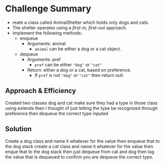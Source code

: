 # Challenge Summary
-   reate a class called AnimalShelter which holds only dogs and cats.
-   The shelter operates using a *first-in, first-out* approach.
-   Implement the following methods:
    -   enqueue
        -   Arguments: animal
            -   `animal` can be either a dog or a cat object.
    -   dequeue
        -   Arguments: pref
            -   `pref` can be either `"dog"` or `"cat"`
        -   Return: either a dog or a cat, based on preference.
            -   If `pref` is not `"dog"` or `"cat"` then return null.
## Approach & Efficiency
Created two classes dog and cat
make sure they had a type in those class using extends
then I thought of just letting the type be recognized through preference then dequeue 
the correct type inputed

## Solution
Create a dog class and name it whatever for the value 
then enqueue that to the dog stack 
create a cat class and name it whatever for the value 
then enque that to the dog stack
then just dequeue from cat and dog then log the value
that is dequeued to confirm you are dequeue the correct type.

